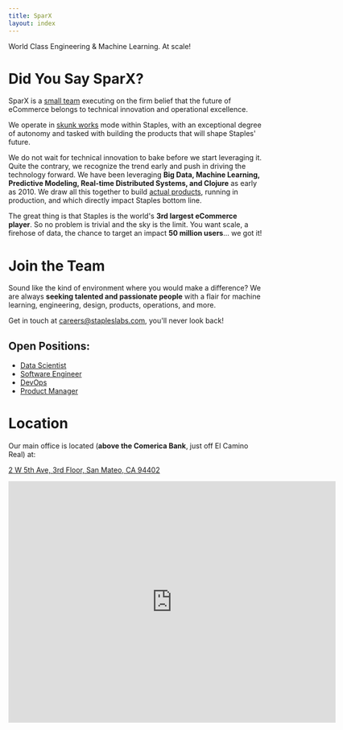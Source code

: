 ```yaml
---
title: SparX
layout: index
---
```


<p id="tagline">World Class Engineering & Machine Learning. At scale!</p>

# Did You Say SparX?

SparX is a [small team](/w-we-are) executing on the firm belief that
the future of eCommerce belongs to technical innovation and
operational excellence.

We operate in [skunk works](https://en.wikipedia.org/wiki/Skunk_Works)
mode within Staples, with an exceptional degree of autonomy and tasked
with building the products that will shape Staples' future.

We do not wait for technical innovation to bake before we start
leveraging it. Quite the contrary, we recognize the trend early and
push in driving the technology forward. We have been leveraging **Big
Data, Machine Learning, Predictive Modeling, Real-time Distributed
Systems, and Clojure** as early as 2010. We draw all this together to
build [actual products](/w-we-do), running in production, and which
directly impact Staples bottom line.

The great thing is that Staples is the world's **3rd largest eCommerce
player**. So no problem is trivial and the sky is the limit. You want
scale, a firehose of data, the chance to target an impact **50 million
users**... we got it!

# Join the Team

Sound like the kind of environment where you would make a difference?
We are always **seeking talented and passionate people** with a flair
for machine learning, engineering, design, products, operations, and
more.

Get in touch at
[careers@stapleslabs.com](mailto:careers@stapleslabs.com), you'll
never look back!

## Open Positions:

- [Data Scientist](jobs/data_scientist.html)
- [Software Engineer](jobs/software_engineer.html)
- [DevOps](jobs/devops.html)
- [Product Manager](jobs/product_manager.html)

# Location

Our main office is located (**above the Comerica Bank**, just off El
Camino Real) at:

[2 W 5th Ave, 3rd Floor, San Mateo, CA 94402](https://goo.gl/maps/0VJZY)

<iframe src="https://www.google.com/maps/embed?pb=!1m18!1m12!1m3!1d790.680863323996!2d-122.32454870000001!3d37.56157879999997!2m3!1f0!2f0!3f0!3m2!1i1024!2i768!4f13.1!3m3!1m2!1s0x808f9e6fcbbb1d0d%3A0x7c54ed9c3d21a053!2s2+W+5th+Ave%2C+San+Mateo%2C+CA+94402!5e0!3m2!1sen!2sus!4v1412111950661" width="650" height="480" frameborder="0" style="border:0">
</iframe>
